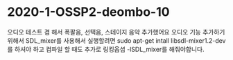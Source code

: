 # 2020-1-OSSP2-deombo-10
오디오 테스트 겸 해서 폭팔음, 선택음, 스테이지 음악 추가했어요
오디오 기능 추가하기 위해서 SDL_mixer를 사용해서 실행할려면 sudo apt-get intall libsdl-mixer1.2-dev를 하셔야 하고
컴파일 할 때도 추가로 링킹옵셥 -lSDL_mixer를 해줘야합니다.

